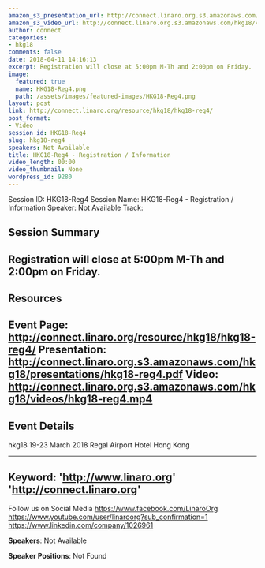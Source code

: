 ```yaml
---
amazon_s3_presentation_url: http://connect.linaro.org.s3.amazonaws.com/hkg18/presentations/hkg18-reg4.pdf
amazon_s3_video_url: http://connect.linaro.org.s3.amazonaws.com/hkg18/videos/hkg18-reg4.mp4
author: connect
categories:
- hkg18
comments: false
date: 2018-04-11 14:16:13
excerpt: Registration will close at 5:00pm M-Th and 2:00pm on Friday.
image:
  featured: true
  name: HKG18-Reg4.png
  path: /assets/images/featured-images/HKG18-Reg4.png
layout: post
link: http://connect.linaro.org/resource/hkg18/hkg18-reg4/
post_format:
- Video
session_id: HKG18-Reg4
slug: hkg18-reg4
speakers: Not Available
title: HKG18-Reg4 - Registration / Information
video_length: 00:00
video_thumbnail: None
wordpress_id: 9280
---
```


Session ID: HKG18-Reg4
Session Name: HKG18-Reg4 - Registration / Information
Speaker: Not Available
Track: 


## Session Summary
Registration will close at 5:00pm M-Th and 2:00pm on Friday.
---------------------------------------------------
## Resources
Event Page: http://connect.linaro.org/resource/hkg18/hkg18-reg4/
Presentation: http://connect.linaro.org.s3.amazonaws.com/hkg18/presentations/hkg18-reg4.pdf
Video: http://connect.linaro.org.s3.amazonaws.com/hkg18/videos/hkg18-reg4.mp4
 ---------------------------------------------------
## Event Details
hkg18
19-23 March 2018 
Regal Airport Hotel Hong Kong

---------------------------------------------------
Keyword: 
'http://www.linaro.org'
'http://connect.linaro.org'
---------------------------------------------------
Follow us on Social Media
https://www.facebook.com/LinaroOrg
https://www.youtube.com/user/linaroorg?sub_confirmation=1
https://www.linkedin.com/company/1026961

**Speakers**: Not Available

**Speaker Positions**: Not Found